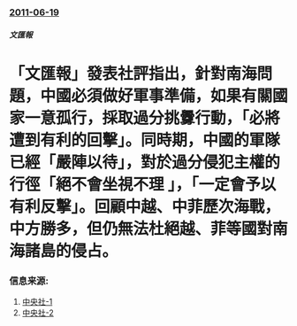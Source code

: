 ### [2011-06-19](/news/2011/06/19/index.md)

##### 文匯報
#  「文匯報」發表社評指出，針對南海問題，中國必須做好軍事準備，如果有關國家一意孤行，採取過分挑釁行動，「必將遭到有利的回擊」。同時期，中國的軍隊已經「嚴陣以待」，對於過分侵犯主權的行徑「絕不會坐視不理 」，「一定會予以有利反擊」。回顧中越、中菲歷次海戰，中方勝多，但仍無法杜絕越、菲等國對南海諸島的侵占。




### 信息来源:

1. [中央社-1](https://web.archive.org/web/20111208010552/http://www2.cna.com.tw/ShowNews/Detail.aspx?pNewsID=201106190134&pType0=aCN&pTypeSel=0)
2. [中央社-2](https://web.archive.org/web/20111208011758/http://www2.cna.com.tw/ShowNews/Detail.aspx?pNewsID=201106190137&pType0=aCN&pTypeSel=0)
